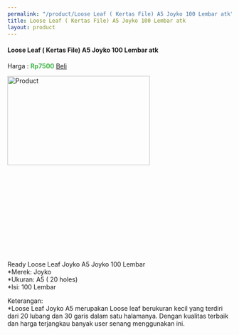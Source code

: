 ```yaml
---
permalink: "/product/Loose Leaf ( Kertas File) A5 Joyko 100 Lembar atk"
title: Loose Leaf ( Kertas File) A5 Joyko 100 Lembar atk
layout: product
---
```


#### Loose Leaf ( Kertas File) A5 Joyko 100 Lembar atk

Harga : <span style="color:#42b549">**Rp7500**</span>  <a class="btn btn-success" href="http://api.whatsapp.com/send?phone={{site.whatsapp}}&text=kak saya mau beli {{page.title}} () 1 buah bayarnya di kampus ia kak %3A)" style="width:100px;">Beli</a>

<image src="{{site.baseurl}}/img/Loose Leaf ( Kertas File) A5 Joyko 100 Lembar atk.jpg" alt="Product" width="80%" height="50%" style="max-width:400px;max-height:400px"/>

Ready Loose Leaf Joyko A5 Joyko 100 Lembar  
*Merek: Joyko  
*Ukuran: A5 ( 20 holes)  
*Isi: 100 Lembar  
  
Keterangan:  
*Loose Leaf Joyko A5 merupakan Loose leaf berukuran kecil yang terdiri dari 20 lubang dan 30 garis dalam satu halamanya. Dengan kualitas terbaik dan harga terjangkau banyak user senang menggunakan ini.